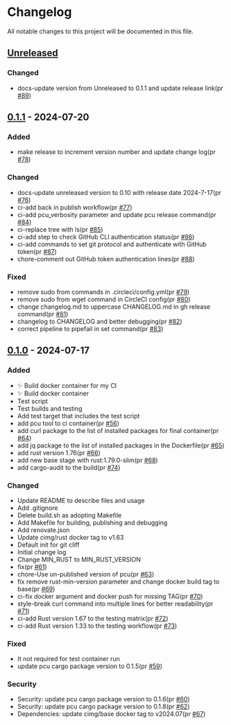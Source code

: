 # Changelog

All notable changes to this project will be documented in this file.

## [Unreleased]

### Changed

- docs-update version from Unreleased to 0.1.1 and update release link(pr [#89])

## [0.1.1] - 2024-07-20

### Added

- make release to increment version number and update change log(pr [#78])

### Changed

- docs-update unreleased version to 0.10 with release date 2024-7-17(pr [#76])
- ci-add back in publish workflow(pr [#77])
- ci-add pcu_verbosity parameter and update pcu release command(pr [#84])
- ci-replace tree with ls(pr [#85])
- ci-add step to check GitHub CLI authentication status(pr [#86])
- ci-add commands to set git protocol and authenticate with GitHub token(pr [#87])
- chore-comment out GitHub token authentication lines(pr [#88])

### Fixed

- remove sudo from commands in .circleci/config.yml(pr [#79])
- remove sudo from wget command in CircleCI config(pr [#80])
- change changelog.md to uppercase CHANGELOG.md in gh release command(pr [#81])
- changelog to CHANGELOG and better debugging(pr [#82])
- correct pipeline to pipefail in set command(pr [#83])

## [0.1.0] - 2024-07-17

### Added

- ✨ Build docker container for my CI
- ✨ Build docker container
- Test script
- Test builds and testing
- Add test target that includes the test script
- add pcu tool to ci container(pr [#56](https://github.com/jerus-org/ci-container/pull/56))
- add curl package to the list of installed packages for final container(pr [#64](https://github.com/jerus-org/ci-container/pull/64))
- add jq package to the list of installed packages in the Dockerfile(pr [#65](https://github.com/jerus-org/ci-container/pull/65))
- add rust version 1.76(pr [#66](https://github.com/jerus-org/ci-container/pull/66))
- add new base stage with rust:1.79.0-slim(pr [#68](https://github.com/jerus-org/ci-container/pull/68))
- add cargo-audit to the build(pr [#74](https://github.com/jerus-org/ci-container/pull/74))

### Changed

- Update README to describe files and usage
- Add .gitignore
- Delete build.sh as adopting Makefile
- Add Makefile for building, publishing and debugging
- Add renovate.json
- Update cimg/rust docker tag to v1.63
- Default init for git cliff
- Initial change log
- Change MIN_RUST to MIN_RUST_VERSION
- fix(pr [#61](https://github.com/jerus-org/ci-container/pull/61))
- chore-Use un-published version of pcu(pr [#63](https://github.com/jerus-org/ci-container/pull/63))
- fix remove rust-min-version parameter and change docker build tag to base(pr [#69](https://github.com/jerus-org/ci-container/pull/69))
- ci-fix docker argument and docker push for missing TAG(pr [#70](https://github.com/jerus-org/ci-container/pull/70))
- style-break curl command into multiple lines for better readability(pr [#71](https://github.com/jerus-org/ci-container/pull/71))
- ci-add Rust version 1.67 to the testing matrix(pr [#72](https://github.com/jerus-org/ci-container/pull/72))
- ci-add Rust version 1.33 to the testing workflow(pr [#73](https://github.com/jerus-org/ci-container/pull/73))

### Fixed

- It not required for test container run
- update pcu cargo package version to 0.1.5(pr [#59](https://github.com/jerus-org/ci-container/pull/59))

### Security

- Security: update pcu cargo package version to 0.1.6(pr [#60](https://github.com/jerus-org/ci-container/pull/60))
- Security: update pcu cargo package version to 0.1.8(pr [#62](https://github.com/jerus-org/ci-container/pull/62))
- Dependencies: update cimg/base docker tag to v2024.07(pr [#67](https://github.com/jerus-org/ci-container/pull/67))

[#76]: https://github.com/jerus-org/ci-container/pull/76
[#77]: https://github.com/jerus-org/ci-container/pull/77
[#78]: https://github.com/jerus-org/ci-container/pull/78
[#79]: https://github.com/jerus-org/ci-container/pull/79
[#80]: https://github.com/jerus-org/ci-container/pull/80
[#81]: https://github.com/jerus-org/ci-container/pull/81
[#82]: https://github.com/jerus-org/ci-container/pull/82
[#83]: https://github.com/jerus-org/ci-container/pull/83
[#84]: https://github.com/jerus-org/ci-container/pull/84
[#85]: https://github.com/jerus-org/ci-container/pull/85
[#86]: https://github.com/jerus-org/ci-container/pull/86
[#87]: https://github.com/jerus-org/ci-container/pull/87
[#88]: https://github.com/jerus-org/ci-container/pull/88
[#89]: https://github.com/jerus-org/ci-container/pull/89
[Unreleased]: https://github.com/jerus-org/ci-container/compare/0.1.1...HEAD
[0.1.1]: https://github.com/jerus-org/ci-container/compare/0.1.0...0.1.1
[0.1.0]: https://github.com/jerus-org/ci-container/releases/tag/0.1.0
